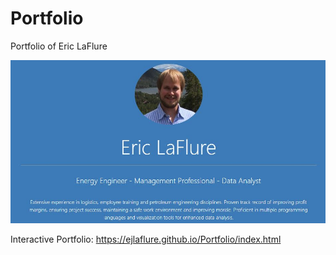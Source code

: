 # Portfolio
Portfolio of Eric LaFlure

![Portfolio_title](https://github.com/ejlaflure/Portfolio/blob/master/Portfolio_title.JPG)

Interactive Portfolio: https://ejlaflure.github.io/Portfolio/index.html
